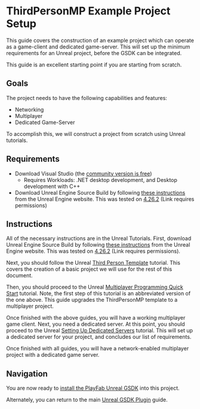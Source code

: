 # ThirdPersonMP Example Project Setup

This guide covers the construction of an example project which can operate as a game-client and dedicated game-server. This will set up the minimum requirements for an Unreal project, before the GSDK can be integrated.

This guide is an excellent starting point if you are starting from scratch.

## Goals

The project needs to have the following capabilities and features:

* Networking
* Multiplayer
* Dedicated Game-Server

To accomplish this, we will construct a project from scratch using Unreal tutorials.

## Requirements

* Download Visual Studio (the [community version is free](https://visualstudio.microsoft.com/vs/community/))
	- Requires Workloads: .NET desktop development, and Desktop development with C++
* Download Unreal Engine Source Build by following [these instructions](https://docs.unrealengine.com/4.26/en-US/ProgrammingAndScripting/ProgrammingWithCPP/DownloadingSourceCode/) from the Unreal Engine website. This was tested on [4.26.2](https://github.com/EpicGames/UnrealEngine/releases/tag/4.26.2-release) (Link requires permissions)

## Instructions

All of the necessary instructions are in the Unreal Tutorials. First, download Unreal Engine Source Build by following [these instructions](https://docs.unrealengine.com/4.26/en-US/ProgrammingAndScripting/ProgrammingWithCPP/DownloadingSourceCode/) from the Unreal Engine website. This was tested on [4.26.2](https://github.com/EpicGames/UnrealEngine/releases/tag/4.26.2-release) (Link requires permissions).

Next, you should follow the Unreal [Third Person Template](https://docs.unrealengine.com/4.27/en-US/Resources/Templates/ThirdPerson/) tutorial. This covers the creation of a basic project we will use for the rest of this document.

Then, you should proceed to the Unreal [Multiplayer Programming Quick Start](https://docs.unrealengine.com/4.27/en-US/InteractiveExperiences/Networking/QuickStart/) tutorial. Note, the first step of this tutorial is an abbreviated version of the one above. This guide upgrades the ThirdPersonMP template to a multiplayer project.

Once finished with the above guides, you will have a working multiplayer game client. Next, you need a dedicated server. At this point, you should proceed to the Unreal [Setting Up Dedicated Servers](https://docs.unrealengine.com/4.27/en-US/InteractiveExperiences/Networking/HowTo/DedicatedServers/) tutorial. This will set up a dedicated server for your project, and concludes our list of requirements.

Once finished with all guides, you will have a network-enabled multiplayer project with a dedicated game server.

## Navigation

You are now ready to [install the PlayFab Unreal GSDK](ThirdPersonMPGSDKSetup.md) into this project.

Alternately, you can return to the main [Unreal GSDK Plugin](README.md#project-gsdk-setup) guide.
